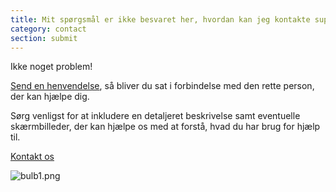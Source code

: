 ```yaml
---
title: Mit spørgsmål er ikke besvaret her, hvordan kan jeg kontakte support?
category: contact
section: submit
---
```

Ikke noget problem!

[Send en henvendelse](https://help.studycat.com/hc/en-gb/requests/new), så bliver du sat i forbindelse med den rette person, der kan hjælpe dig.

Sørg venligst for at inkludere en detaljeret beskrivelse samt eventuelle skærmbilleder, der kan hjælpe os med at forstå, hvad du har brug for hjælp til.

[Kontakt os](https://help.studycat.com/hc/en-gb/requests/new)

![bulb1.png](https://help.studycat.com/hc/article_attachments/31662880176025)